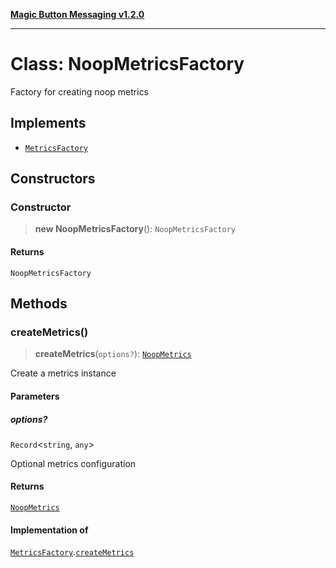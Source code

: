[**Magic Button Messaging v1.2.0**](../README.md)

***

# Class: NoopMetricsFactory

Factory for creating noop metrics

## Implements

- [`MetricsFactory`](../interfaces/MetricsFactory.md)

## Constructors

### Constructor

> **new NoopMetricsFactory**(): `NoopMetricsFactory`

#### Returns

`NoopMetricsFactory`

## Methods

### createMetrics()

> **createMetrics**(`options?`): [`NoopMetrics`](NoopMetrics.md)

Create a metrics instance

#### Parameters

##### options?

`Record`\<`string`, `any`\>

Optional metrics configuration

#### Returns

[`NoopMetrics`](NoopMetrics.md)

#### Implementation of

[`MetricsFactory`](../interfaces/MetricsFactory.md).[`createMetrics`](../interfaces/MetricsFactory.md#createmetrics)

